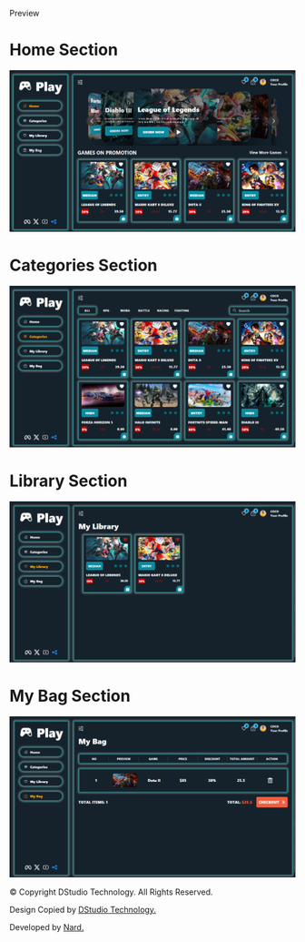 Preview 

# Home Section 
<img src="/Preview/home.png" alt="home"/>


# Categories Section 
<img src="/Preview/Categories.png" alt="categories"/>



# Library Section 
<img src="/Preview/library.png" alt="library"/>


# My Bag Section
<img src="/Preview/MyBag.png" alt="Bag"/>


<footer> 
  <p>&copy; Copyright DStudio Technology. All Rights Reserved.</p>
        <p>
          Design Copied by
          <span className="text-red-500">
            <a
              href="https://www.youtube.com/@DStudioTechnology"
              target="_blank"
            >
              DStudio Technology.
            </a>
          </span>
        </p>
        <p>
          Developed by
          <span className="text-blue-500 uppercase">
            <a href="https://github.com/CocoShesh" target="_blank">
              Nard.
            </a>
          </span>
        </p>

</footer>
